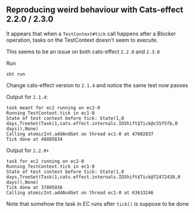 ## Reproducing weird behaviour with Cats-effect 2.2.0 / 2.3.0

It appears that when a `TestContext#tick` call happens after a Blocker operation,
tasks on the TestContext doesn't seem to execute.

This seems to be an issue on both cats-effect `2.2.0` and `2.3.0`

Run
```
sbt run
```

Change cats-effect version to `2.1.4` and notice the same test now passes

Output for `2.1.4`:
```
task meant for ec2 running on ec2-0
Running TestContext.tick in ec1-0
State of test context before tick: State(1,0 days,TreeSet(Task(1,cats.effect.internals.IOShift$Tick@c55f5fb,0 days)),None)
Calling atomicInt.addAndGet on thread ec1-0 at 47602837
Tick done at 48885834
```

Output for `2.2.0+`
```
task for ec2 running on ec2-0
Running TestContext.tick in ec1-0
State of test context before tick: State(1,0 days,TreeSet(Task(1,cats.effect.internals.IOShift$Tick@72472438,0 days)),None)
Tick done at 37895936
Calling atomicInt.addAndGet on thread ec1-0 at 63633246
```

Note that somehow the task in EC runs after `tick()` is suppose to be done
